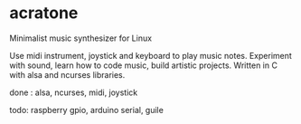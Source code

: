 # acratone
Minimalist music synthesizer for Linux


Use midi instrument, joystick and keyboard to play music notes.
Experiment with sound, learn how to code music, build artistic projects.
Written in C with alsa and ncurses libraries.

done : alsa, ncurses, midi, joystick

todo: raspberry gpio, arduino serial, guile
